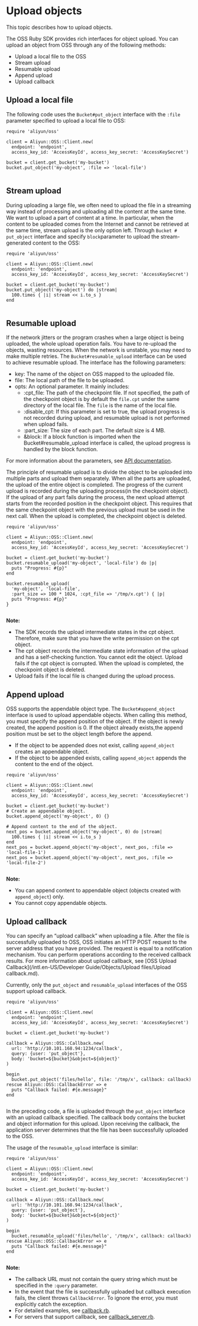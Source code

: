 # Upload objects

This topic describes how to upload objects.

The OSS Ruby SDK provides rich interfaces for object upload. You can upload an object from OSS through any of the following methods:

-   Upload a local file to the OSS
-   Stream upload
-   Resumable upload
-   Append upload
-   Upload callback

## Upload a local file

The following code uses the `Bucket#put_object` interface with the `:file` parameter specified to upload a local file to OSS:

```
require 'aliyun/oss'

client = Aliyun::OSS::Client.new(
  endpoint: 'endpoint',
  access_key_id: 'AccessKeyId', access_key_secret: 'AccessKeySecret')

bucket = client.get_bucket('my-bucket')
bucket.put_object('my-object', :file => 'local-file')
            
```

## Stream upload

During uploading a large file, we often need to upload the file in a streaming way instead of processing and uploading all the content at the same time. We want to upload a part of content at a time. In particular, when the content to be uploaded comes from the Internet and cannot be retrieved at the same time, stream upload is the only option left. Through `Bucket # put_object` interface and specify `block`parameter to upload the stream-generated content to the OSS:

```
require 'aliyun/oss'

client = Aliyun::OSS::Client.new(
  endpoint: 'endpoint',
  access_key_id: 'AccessKeyId', access_key_secret: 'AccessKeySecret')

bucket = client.get_bucket('my-bucket')
bucket.put_object('my-object') do |stream|
  100.times { |i| stream << i.to_s }
end
            
```

## Resumable upload

If the network jitters or the program crashes when a large object is being uploaded, the whole upload operation fails. You have to re-upload the objects, wasting resources. When the network is unstable, you may need to make multiple retries. The `Bucket#resumable_upload` interface can be used to achieve resumable upload. The interface has the following parameters:

-   key: The name of the object on OSS mapped to the uploaded file.
-   file: The local path of the file to be uploaded.
-   opts: An optional parameter. It mainly includes:
    -   :cpt\_file: The path of the checkpoint file. If not specified, the path of the checkpoint object is by default the `file.cpt` under the same directory of the local file. The `file` is the name of the local file.
    -   :disable\_cpt: If this parameter is set to true, the upload progress is not recorded during upload, and resumable upload is not performed when upload fails.
    -   :part\_size: The size of each part. The default size is 4 MB.
    -   &block: If a block function is imported when the Bucket\#resumable\_upload interface is called, the upload progress is handled by the block function.

For more information about the parameters, see [API documentation](http://www.rubydoc.info/gems/aliyun-sdk/).

The principle of resumable upload is to divide the object to be uploaded into multiple parts and upload them separately. When all the parts are uploaded, the upload of the entire object is completed. The progress of the current upload is recorded during the uploading process\(in the checkpoint object\). If the upload of any part fails during the process, the next upload attempt starts from the recorded position in the checkpoint object. This requires that the same checkpoint object with the previous upload must be used in the next call. When the upload is completed, the checkpoint object is deleted.

```
require 'aliyun/oss'

client = Aliyun::OSS::Client.new(
  endpoint: 'endpoint',
  access_key_id: 'AccessKeyId', access_key_secret: 'AccessKeySecret')

bucket = client.get_bucket('my-bucket')
bucket.resumable_upload('my-object', 'local-file') do |p|
  puts "Progress: #{p}"
end

bucket.resumable_upload(
  'my-object', 'local-file',
  :part_size => 100 * 1024, :cpt_file => '/tmp/x.cpt') { |p|
  puts "Progress: #{p}"
}
            
```

**Note:**

-   The SDK records the upload intermediate states in the cpt object. Therefore, make sure that you have the write permission on the cpt object.
-   The cpt object records the intermediate state information of the upload and has a self-checking function. You cannot edit the object. Upload fails if the cpt object is corrupted. When the upload is completed, the checkpoint object is deleted.
-   Upload fails if the local file is changed during the upload process.

## Append upload

OSS supports the appendable object type. The `Bucket#append_object` interface is used to upload appendable objects. When calling this method, you must specify the append position of the object. If the object is newly created, the append position is 0. If the object already exists,the append position must be set to the object length before the append.

-   If the object to be appended does not exist, calling `append_object` creates an appendable object.
-   If the object to be appended exists, calling `append_object` appends the content to the end of the object.

```
require 'aliyun/oss'

client = Aliyun::OSS::Client.new(
  endpoint: 'endpoint',
  access_key_id: 'AccessKeyId', access_key_secret: 'AccessKeySecret')

bucket = client.get_bucket('my-bucket')
# Create an appendable object.
bucket.append_object('my-object', 0) {}

# Append content to the end of the object.
next_pos = bucket.append_object('my-object', 0) do |stream|
  100.times { |i| stream << i.to_s }
end
next_pos = bucket.append_object('my-object', next_pos, :file => 'local-file-1')
next_pos = bucket.append_object('my-object', next_pos, :file => 'local-file-2')
            
```

**Note:**

-   You can append content to appendable object \(objects created with `append_object`\) only.
-   You cannot copy appendable objects.

## Upload callback

You can specify an “upload callback” when uploading a file. After the file is successfully uploaded to OSS, OSS initiates an HTTP POST request to the server address that you have provided. The request is equal to a notification mechanism. You can perform operations according to the received callback results. For more information about upload callback, see [OSS Upload Callback](/intl.en-US/Developer Guide/Objects/Upload files/Upload callback.md).

Currently, only the `put_object` and `resumable_upload` interfaces of the OSS support upload callback.

```
require 'aliyun/oss'

client = Aliyun::OSS::Client.new(
  endpoint: 'endpoint',
  access_key_id: 'AccessKeyId', access_key_secret: 'AccessKeySecret')

bucket = client.get_bucket('my-bucket')

callback = Aliyun::OSS::Callback.new(
  url: 'http://10.101.168.94:1234/callback',
  query: {user: 'put_object'},
  body: 'bucket=${bucket}&object=${object}'
)

begin
  bucket.put_object('files/hello', file: '/tmp/x', callback: callback)
rescue Aliyun::OSS::CallbackError => e
  puts "Callback failed: #{e.message}"
end
            
```

In the preceding code, a file is uploaded through the `put_object` interface with an upload callback specified. The callback body contains the bucket and object information for this upload. Upon receiving the callback, the application server determines that the file has been successfully uploaded to the OSS.

The usage of the r`esumable_upload` interface is similar:

```
require 'aliyun/oss'

client = Aliyun::OSS::Client.new(
  endpoint: 'endpoint',
  access_key_id: 'AccessKeyId', access_key_secret: 'AccessKeySecret')

bucket = client.get_bucket('my-bucket')

callback = Aliyun::OSS::Callback.new(
  url: 'http://10.101.168.94:1234/callback',
  query: {user: 'put_object'},
  body: 'bucket=${bucket}&object=${object}'
)

begin
  bucket.resumable_upload('files/hello', '/tmp/x', callback: callback)
rescue Aliyun::OSS::CallbackError => e
  puts "Callback failed: #{e.message}"
end
            
```

**Note:**

-   The callback URL must not contain the query string which must be specified in the `:query` parameter.
-   In the event that the file is successfully uploaded but callback execution fails, the client throws `CallbackError`. To ignore the error, you must explicitly catch the exception.
-   For detailed examples, see [callback.rb](https://github.com/aliyun/aliyun-oss-ruby-sdk/blob/v0.3.0/examples/aliyun/oss/callback.rb).
-   For servers that support callback, see [callback\_server.rb](https://github.com/aliyun/aliyun-oss-ruby-sdk/blob/v0.3.0/rails/aliyun_oss_callback_server.rb).

